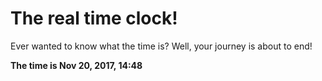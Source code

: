 # The real time clock!

Ever wanted to know what the time is? Well, your journey is about to end!

**The time is Nov 20, 2017, 14:48**